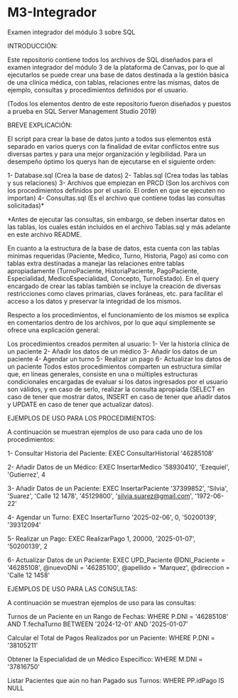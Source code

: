 # M3-Integrador
Examen integrador del módulo 3 sobre SQL

INTRODUCCIÓN:

Este repositorio contiene todos los archivos de SQL diseñados para el examen integrador
del módulo 3 de la plataforma de Canvas, por lo que al ejecutarlos se puede crear
una base de datos destinada a la gestión básica de una clínica médica, con tablas, relaciones
entre las mismas, datos de ejemplo, consultas y procedimientos definidos por el usuario.

(Todos los elementos dentro de este repositorio fueron diseñados y puestos a prueba en
SQL Server Management Studio 2019)

BREVE EXPLICACIÓN:

El script para crear la base de datos junto a todos sus elementos está separado en varios querys
con la finalidad de evitar conflictos entre sus diversas partes y para una mejor organización
y legibilidad. Para un desempeño óptimo los querys han de ejecutarse en el siguiente orden:

1- Database.sql (Crea la base de datos)
2- Tablas.sql (Crea todas las tablas y sus relaciones)
3- Archivos que empiezan en PRCD (Son los archivos con los procedimientos definidos por el
usario. El orden en que se ejecuten no importan)
4- Consultas.sql (Es el archivo que contiene todas las consultas solicitadas)*

*Antes de ejecutar las consultas, sin embargo, se deben insertar datos en las tablas, los
cuales están incluidos en el archivo Tablas.sql y más adelante en este archivo README.

En cuanto a la estructura de la base de datos, esta cuenta con las tablas mínimas requeridas
(Paciente, Medico, Turno, Historia, Pago) asi como con tablas extra destinadas a manejar las
relaciones entre tablas apropiadamente (TurnoPaciente, HistoriaPaciente, PagoPaciente, Especialidad,
MedicoEspecialidad, Concepto, TurnoEstado). En el query encargado de crear las tablas también
se incluye la creación de diversas restricciones como claves primarias, claves foráneas, etc.
para facilitar el acceso a los datos y preservar la integridad de los mismos.

Respecto a los procedimientos, el funcionamiento de los mismos se explica en comentarios
dentro de los archivos, por lo que aquí simplemente se ofrece una explicación general:

Los procedimientos creados permiten al usuario:
1- Ver la historía clínica de un paciente
2- Añadir los datos de un médico
3- Añadir los datos de un paciente
4- Agendar un turno
5- Realizar un pago
6- Actualizar los datos de un paciente
Todos estos procedimientos comparten un estructura similar que, en líneas generales, consiste
en una o múltiples estructuras condicionales encargadas de evaluar si los datos ingresados por
el usuario son válidos, y en caso de serlo, realizar la consulta apropiada (SELECT en caso de
tener que mostrar datos, INSERT en caso de tener que añadir datos y UPDATE en caso de tener que
actualizar datos).

EJEMPLOS DE USO PARA LOS PROCEDIMIENTOS:

A continuación se muestran ejemplos de uso para cada uno de los procedimientos:

1- Consultar Historia del Paciente:
EXEC ConsultarHistorial '46285108'

2- Añadir Datos de un Médico:
EXEC InsertarMedico '58930410', 'Ezequiel', 'Gutierrez', 4

3- Añadir Datos de un Paciente:
EXEC InsertarPaciente '37399852', 'Silvia', 'Suarez', 'Calle 12 1478', '45129800', 'silvia.suarez@gmail.com', '1972-06-22'

4- Agendar un Turno:
EXEC InsertarTurno '2025-02-06', 0, '50200139', '39312094'

5- Realizar un Pago:
EXEC RealizarPago 1, 20000, '2025-01-07', '50200139', 2

6- Actualizar Datos de un Paciente:
EXEC UPD_Paciente @DNI_Paciente = '46285108', @nuevoDNI = '46285100', @apellido = 'Marquez', @direccion = 'Calle 12 1458'

EJEMPLOS DE USO PARA LAS CONSULTAS:

A continuación se muestran ejemplos de uso para las consultas:

Turnos de un Paciente en un Rango de Fechas:
WHERE P.DNI = '46285108' AND T.fechaTurno BETWEEN '2024-12-01' AND '2025-01-07'

Calcular el Total de Pagos Realizados por un Paciente:
WHERE P.DNI = '38105211'

Obtener la Especialidad de un Médico Específico:
WHERE M.DNI = '37816750'

Listar Pacientes que aún no han Pagado sus Turnos:
WHERE PP.idPago IS NULL
